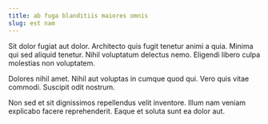```yaml
---
title: ab fuga blanditiis maiores omnis
slug: est nam
---
```


Sit dolor fugiat aut dolor. Architecto quis fugit tenetur animi a quia. Minima qui sed aliquid tenetur. Nihil voluptatum delectus nemo. Eligendi libero culpa molestias non voluptatem.

Dolores nihil amet. Nihil aut voluptas in cumque quod qui. Vero quis vitae commodi. Suscipit odit nostrum.

Non sed et sit dignissimos repellendus velit inventore. Illum nam veniam explicabo facere reprehenderit. Eaque et soluta sunt ea dolor aut.
